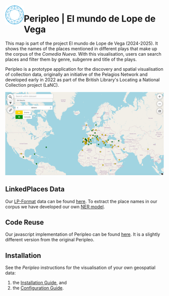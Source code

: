 [<img title="Pelagios Network" src="./logos/pelagios.svg" height="60" align="left">](https://pelagios.org/)
# Peripleo | El mundo de Lope de Vega

This map is part of the project El mundo de Lope de Vega (2024-2025). It shows the names of the places mentioned in different plays that make up the corpus of the _Comedia Nueva_. With this visualisation, users can search places and filter them by genre, subgenre and title of the plays.

Peripleo is a prototype application for the discovery and spatial visualisation of collection data, originally an initiative of the Pelagios Network and developed early in 2022 as part of the British Library's Locating a National Collection project (LaNC).

![Preview of the map of the projet Desenrollando el cordel](map_preview.png)


## LinkedPlaces Data

Our [LP-Format](https://github.com/LinkedPasts/linked-places-format) data can be found [here](https://github.com/MiguelBetti/Lope_peripleo/tree/main/public/data). To extract the place names in our corpus we have developed our own [NER model](https://github.com/MiguelBetti/Lope_ner).

## Code Reuse

Our javascript implementation of Peripleo can be found [here](https://github.com/MiguelBetti/Lope_peripleo/tree/main/src). It is a slightly different version from the original Peripleo.

## Installation

See the *Peripleo* instructions for the visualisation of your own geospatial data:
1. the [Installation Guide](https://github.com/britishlibrary/peripleo/blob/main/README.md), and
2. the [Configuration Guide](https://github.com/britishlibrary/peripleo/blob/main/Configuration-Guide.md).
